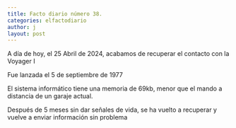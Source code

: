 ```yaml
---
title: Facto diario número 38.
categories: elfactodiario
author: j
layout: post
---
```

A día de hoy, el 25 Abril de 2024, acabamos de recuperar el contacto con la Voyager I

Fue lanzada el 5 de septiembre de 1977

El sistema informático tiene una memoria de 69kb, menor que el mando a distancia de un garaje actual.

Después de 5 meses sin dar señales de vida, se ha vuelto a recuperar y vuelve a enviar información sin problema
